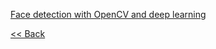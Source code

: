 [Face detection with OpenCV and deep learning](t-0001-face-detection-with-opencv-and-deep-learning/)

[ << Back](../README.md)